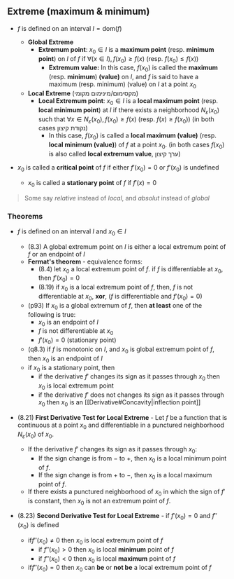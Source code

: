 ## Extreme (maximum & minimum)

- $f$ is defined on an interval $I=\text {dom} (f)$
	- **Global Extreme**
		- **Extremum point**: $x_{0}\in{I}$ is a **maximum point** (resp. **minimum point**) on $I$ of $f$ if $\displaystyle  \forall (x\in I),\,f(x_{0})\geq f(x)$ (resp. $f(x_{0})\leq f(x)$)
			- **Extremum value:**  In this case, $f(x_{0})$ is called the **maximum** (resp. **minimum**) **(value)** on $I$, and $f$ is said to have a maximum (resp. minimum) (value) on $I$ at a point $x_{0}$
	- **Local Extreme** (מקסימום/מינימום מקומי)
		- **Local Extremum point**: $x_{0}\in{I}$ is a **local maximum point** (resp. **local minimum point**) at $I$ if there exists a neighborhood $N_{\varepsilon}(x_{0})$ such that $\forall x \in N_{\varepsilon}(x_{0}),f(x_{0})\geq f(x)$ (resp. $f(x)\geq f(x_{0})$) (in both cases נקודת קיצון)
			- In this case, $f(x_{0})$ is called a **local maximum (value)** (resp. **local minimum (value)**) of $f$ at a point $x_{0}$. (in both cases $f(x_{0})$ is also called **local extremum value**, ערך קיצון)

- $x_{0}$ is called a **critical point** of $f$ if either $f'(x_{0})=0$ or $f'(x_{0})$ is undefined
	- $x_{0}$ is called a **stationary point** of $f$ if $f'(x)=0$



> Some say *relative* instead of *local*, and *absolut* instead of *global*

### Theorems


- $f$ is defined on an interval $I$ and $x_{0}\in I$
	- (8.3) A global extremum point on $I$ is either a local extremum point of $f$ or an endpoint of $I$
	- **Fermat's theorem** - equivalence forms:
		- (8.4) let $x_{0}$ a local extremum point of $f$. if $f$ is differentiable at $x_{0}$, then $f'(x_{0})=0$
		- (8.19) if $x_{0}$ is a local extremum point of $f$, then, $f$ is not differentiable at $x_{0}$, **xor**, ($f$ is differentiable and $f'(x_{0})=0$)   
	- (p93) If $x_{0}$ is a global extremum of $f$, then **at least** one of the following is true: 
		- $x_{0}$ is an endpoint of $I$ 
		- $f$ is not differentiable at $x_{0}$ 
		- $f'(x_{0})=0$ (stationary point)
	- (q8.3) if $f$ is monotonic on $I$, and $x_{0}$ is global extremum point of $f$, then $x_{0}$ is an endpoint of $I$
	- if $x_{0}$ is a stationary point, then
		- if the derivative $f'$ changes its sign as it passes through $x_0$ then $x_{0}$ is local extremum point
		- if the derivative $f'$ does not changes its sign as it passes through $x_0$ then $x_{0}$ is an [[Derivative#Concavity|inflection point]]


- (8.21) **First Derivative Test for Local Extreme** - Let $f$ be a function that is continuous at a point $x_0$ and differentiable in a punctured neighborhood $N_{\varepsilon}(x_0)$ of $x_0$.
	* If the derivative $f'$ changes its sign as it passes through $x_0$:
		* If the sign change is from $-$ to $+$, then $x_0$ is a local minimum point of $f$.
		* If the sign change is from $+$ to $-$, then $x_0$ is a local maximum point of $f$.
	* If there exists a punctured neighborhood of $x_0$ in which the sign of $f'$ is constant, then $x_0$ is not an extremum point of $f$.
- (8.23) **Second Derivative Test for Local Extreme** - if $f'(x_{0})=0$ and $f''(x_{0})$ is defined
	 - if$f''(x_{0})\neq 0$ then $x_{0}$ is local extremum point of $f$
		- if $f''(x_{0})> 0$ then $x_{0}$ is local **minimum** point of $f$
		- if $f''(x_{0})< 0$ then $x_{0}$ is local **maximum** point of $f$
	 - if$f''(x_{0})=0$ then $x_{0}$ can **be** or **not be** a local extremum point of $f$

